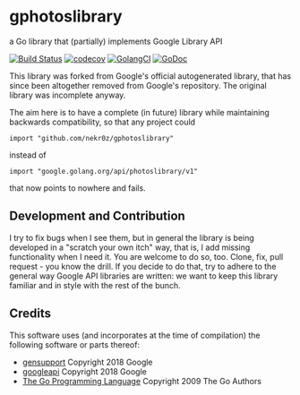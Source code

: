 # gphotoslibrary
a Go library that (partially) implements Google Library API

[![Build Status](https://travis-ci.org/nekr0z/gphotoslibrary.svg?branch=master)](https://travis-ci.org/nekr0z/gphotoslibrary) [![codecov](https://codecov.io/gh/nekr0z/gphotoslibrary/branch/master/graph/badge.svg)](https://codecov.io/gh/nekr0z/gphotoslibrary) [![GolangCI](https://golangci.com/badges/github.com/nekr0z/gphotoslibrary.svg)](https://golangci.com) [![GoDoc](https://godoc.org/github.com/nekr0z/gphotoslibrary?status.svg)](http://godoc.org/github.com/nekr0z/gphotoslibrary)

This library was forked from Google's official autogenerated library, that has since been altogether removed from Google's repository. The original library was incomplete anyway.

The aim here is to have a complete (in future) library while maintaining backwards compatibility, so that any project could
```
import "github.com/nekr0z/gphotoslibrary"
```
instead of
```
import "google.golang.org/api/photoslibrary/v1"
```
that now points to nowhere and fails.

## Development and Contribution
I try to fix bugs when I see them, but in general the library is being developed in a "scratch your own itch" way, that is, I add missing functionality when I need it. You are welcome to do so, too. Clone, fix, pull request - you know the drill. If you decide to do that, try to adhere to the general way Google API libraries are written: we want to keep this library familiar and in style with the rest of the bunch.

## Credits
This software uses (and incorporates at the time of compilation) the following software or parts thereof:
* [gensupport](https://google.golang.org/api/gensupport) Copyright 2018 Google
* [googleapi](https://google.golang.org/api/googleapi) Copyright 2018 Google
* [The Go Programming Language](https://golang.org) Copyright 2009 The Go Authors
